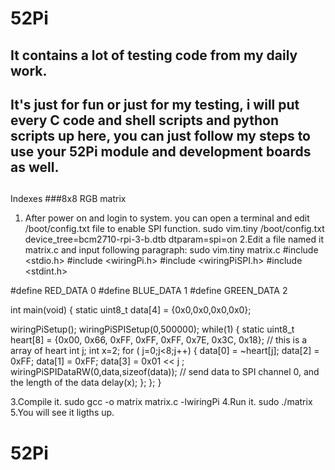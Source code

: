 # 52Pi
## It contains a lot of testing code from my daily work.
## It's just for fun or just for my testing, i will put every C code and shell scripts and python scripts up here, you can just follow my steps to use your 52Pi module and development boards as well. 
##
Indexes 
###8x8 RGB matrix
1. After power on and login to system. you can open a terminal and edit /boot/config.txt file to enable SPI function.
sudo vim.tiny /boot/config.txt 
   device_tree=bcm2710-rpi-3-b.dtb
   dtparam=spi=on
2.Edit a file named it matrix.c and input following paragraph:
sudo vim.tiny matrix.c 
#include <stdio.h>
#include <wiringPi.h>
#include <wiringPiSPI.h>
#include <stdint.h>

#define RED_DATA 0
#define BLUE_DATA 1
#define GREEN_DATA 2

int main(void)
{
  static uint8_t data[4] = {0x0,0x0,0x0,0x0};
  
  wiringPiSetup();
  wiringPiSPISetup(0,500000);
  while(1)
     {
         static uint8_t heart[8] = {0x00, 0x66, 0xFF, 0xFF, 0xFF, 0x7E, 0x3C, 0x18};             // this is a array of heart
         int j;
         int x=2;
    for ( j=0;j<8;j++)
        {
          data[0] = ~heart[j];
          data[2] = 0xFF;
          data[1] = 0xFF;
          data[3] = 0x01 << j ;
          wiringPiSPIDataRW(0,data,sizeof(data));              // send data to SPI channel 0, and the length of the data
          delay(x);
        };
    };
}

3.Compile it.
sudo gcc -o matrix matrix.c -lwiringPi
4.Run it.
sudo ./matrix
5.You will see it ligths up.
##
# 52Pi
